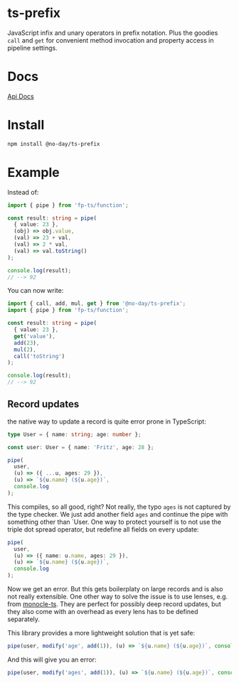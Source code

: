 # ts-prefix

JavaScript infix and unary operators in prefix notation.
Plus the goodies `call` and `get` for convenient method invocation and property access in pipeline settings.

# Docs

[Api Docs](https://no-day.github.io/ts-prefix/modules/index.ts.html)

# Install

```bash
npm install @no-day/ts-prefix
```

# Example

Instead of:

```ts
import { pipe } from 'fp-ts/function';

const result: string = pipe(
  { value: 23 },
  (obj) => obj.value,
  (val) => 23 + val,
  (val) => 2 * val,
  (val) => val.toString()
);

console.log(result);
// --> 92
```

You can now write:

```ts
import { call, add, mul, get } from '@no-day/ts-prefix';
import { pipe } from 'fp-ts/function';

const result: string = pipe(
  { value: 23 },
  get('value'),
  add(23),
  mul(2),
  call('toString')
);

console.log(result);
// --> 92
```

## Record updates

the native way to update a record is quite error prone in TypeScript:

```ts
type User = { name: string; age: number };

const user: User = { name: 'Fritz', age: 28 };

pipe(
  user,
  (u) => ({ ...u, ages: 29 }),
  (u) => `${u.name} (${u.age})`,
  console.log
);
```

This compiles, so all good, right? Not really, the typo `ages` is not captured by the type checker. We just add another field `ages` and continue the pipe with something other than `User.
One way to protect yourself is to not use the triple dot spread operator, but redefine all fields on every update:

```ts
pipe(
  user,
  (u) => ({ name: u.name, ages: 29 }),
  (u) => `${u.name} (${u.age})`,
  console.log
);
```

Now we get an error. But this gets boilerplaty on large records and is also not really extensible. One other way to solve the issue is to use lenses, e.g. from [monocle-ts](https://github.com/gcanti/monocle-ts). They are perfect for possibly deep record updates, but they also come with an overhead as every lens has to be defined separately.

This library provides a more lightweight solution that is yet safe:

```ts
pipe(user, modify('age', add(1)), (u) => `${u.name} (${u.age})`, console.log);
```

And this will give you an error:

```ts
pipe(user, modify('ages', add(1)), (u) => `${u.name} (${u.age})`, console.log);
```
